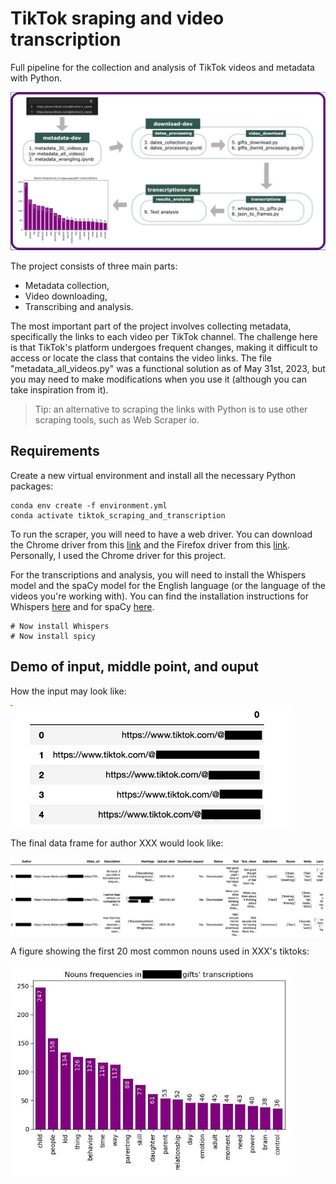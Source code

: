 # TikTok sraping and video transcription

Full pipeline for the collection and analysis of TikTok videos and metadata with Python.  

<img src="./images/abstract_2.png" width="950">

The project consists of three main parts: 
- Metadata collection,
- Video downloading,
- Transcribing and analysis.

The most important part of the project involves collecting metadata, specifically the links to each video per TikTok channel. The challenge here is that TikTok's platform undergoes frequent changes, making it difficult to access or locate the class that contains the video links. The file "metadata_all_videos.py" was a functional solution as of May 31st, 2023, but you may need to make modifications when you use it (although you can take inspiration from it).

> Tip: an alternative to scraping the links with Python is to use other scraping tools, such as Web Scraper io.

## Requirements

Create a new virtual environment and install all the necessary Python packages:

```
conda env create -f environment.yml
conda activate tiktok_scraping_and_transcription
```

To run the scraper, you will need to have a web driver. You can download the Chrome driver from this [link](https://chromedriver.chromium.org/downloads) and the Firefox driver from this [link](https://github.com/mozilla/geckodriver/releases). Personally, I used the Chrome driver for this project.

For the transcriptions and analysis, you will need to install the Whispers model and the spaCy model for the English language (or the language of the videos you're working with). You can find the installation instructions for Whispers [here](https://github.com/openai/whisper) and for spaCy [here](https://anaconda.org/conda-forge/spacy).

```
# Now install Whispers
# Now install spicy
```

## Demo of input, middle point, and ouput

How the input may look like: 

<img src="./images/input.png" align="center" width="450">


The final data frame for author XXX would look like: 

<img src="./images/data_per_author.png" align="center" width="950">

A figure showing the first 20 most common nouns used in XXX's tiktoks:

<img src="./images/authorXXX_Nouns.jpeg" align="center" width="450">
